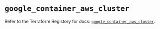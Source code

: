 # `google_container_aws_cluster`

Refer to the Terraform Registory for docs: [`google_container_aws_cluster`](https://registry.terraform.io/providers/hashicorp/google/5.8.0/docs/resources/container_aws_cluster).
